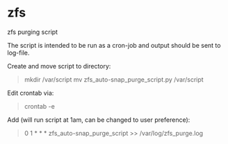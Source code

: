 # zfs
zfs purging script

The script is intended to be run as a cron-job and output should be sent to log-file.

Create and move script to directory:
>mkdir /var/script
>mv zfs_auto-snap_purge_script.py /var/script

Edit crontab via:
>crontab -e

Add (will run script at 1am, can be changed to user preference):
>0 1 * * * zfs_auto-snap_purge_script >> /var/log/zfs_purge.log
